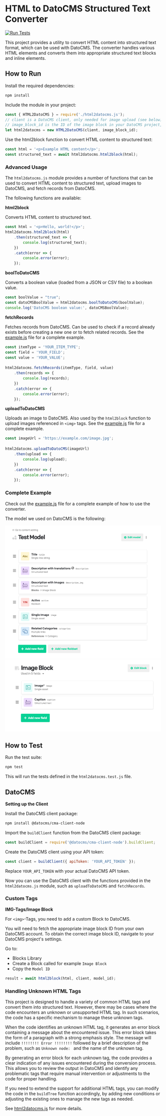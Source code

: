 # HTML to DatoCMS Structured Text Converter

[![Run Tests](https://github.com/renuo/html2structured-block/actions/workflows/tests.yml/badge.svg)](https://github.com/renuo/html2structured-block/actions/workflows/tests.yml)

This project provides a utility to convert HTML content into structured text format, which can be used with DatoCMS.
The converter handles various HTML elements and converts them into appropriate structured text blocks and inline elements.

## How to Run

Install the required dependencies:
```bash
npm install
```

Include the module in your project:
```javascript
const { HTML2DatoCMS } = require('./html2datocms.js');
// client is a DatoCMS client, only needed for image upload (see below)
// image_block_id is the ID of the image block in your DatoCMS project, only needed for image upload (see below)
let html2datocms = new HTML2DatoCMS(client, image_block_id);
```

Use the html2block function to convert HTML content to structured text:
```javascript
const html = '<p>Example HTML content</p>';
const structured_text = await html2datocms.html2block(html);
```

### Advanced Usage

The `html2datocms.js` module provides a number of functions that can be used to convert HTML content to structured text, upload images to DatoCMS, and fetch records from DatoCMS.

The following functions are available:

**html2block**

Converts HTML content to structured text.

```javascript
const html = '<p>Hello, world!</p>';
html2datocms.html2block(html)
    .then(structured_text => {
        console.log(structured_text);
    })
    .catch(error => {
        console.error(error);
    });
```

**boolToDatoCMS**

Converts a boolean value (loaded from a JSON or CSV file) to a boolean value.

```javascript
const boolValue = "true";
const datoCMSBoolValue = html2datocms.boolToDatoCMS(boolValue);
console.log('DatoCMS boolean value:', datoCMSBoolValue);
```

**fetchRecords**

Fetches records from DatoCMS. Can be used to check if a record already exists before creating a new one or to fetch related records. See the [example.js](example/example.js) file for a complete example.

```javascript
const itemType = 'YOUR_ITEM_TYPE';
const field = 'YOUR_FIELD';
const value = 'YOUR_VALUE';

html2datocms.fetchRecords(itemType, field, value)
    .then(records => {
        console.log(records);
    })
    .catch(error => {
        console.error(error);
    });
```

**uploadToDatoCMS**

Uploads an image to DatoCMS. Also used by the `html2block` function to upload images referenced in `<img>` tags. See the [example.js](example/example.js) file for a complete example.

```javascript
const imageUrl = 'https://example.com/image.jpg';

html2datocms.uploadToDatoCMS(imageUrl)
    .then(upload => {
        console.log(upload);
    })
    .catch(error => {
        console.error(error);
    });
```

### Complete Example

Check out the [example.js](example/example.js) file for a complete example of how to use the converter.

The model we used on DatoCMS is the following:
<center>
    <img src="example/my_item.png" max-width="600px">
    <img src="example/image_block.png" max-width="600px">
</center>

## How to Test

Run the test suite:
```bash
npm test
```

This will run the tests defined in the `html2datocms.test.js` file.

## DatoCMS

**Setting up the Client**

Install the DatoCMS client package:
```bash
npm install @datocms/cma-client-node
```

Import the `buildClient` function from the DatoCMS client package:
```javascript
const buildClient = require('@datocms/cma-client-node').buildClient;
```

Create the DatoCMS client using your API token:

```javascript
const client = buildClient({ apiToken: 'YOUR_API_TOKEN' });
```

Replace `YOUR_API_TOKEN` with your actual DatoCMS API token.

Now you can use the DatoCMS client with the functions provided in the `html2datocms.js` module, such as `uploadToDatoCMS` and `fetchRecords`.


### Custom Tags

**IMG-Tags/Image Block**

For `<img>`-Tags, you need to add a custom Block to DatoCMS.

You will need to fetch the appropriate image block ID from your own DatoCMS account.
To obtain the correct image block ID, navigate to your DatoCMS project's settings.

Go to:
- Blocks Library
- Create a Block called for example `Image Block`
- Copy the `Model ID`

```javascript
result = await html2block(html, client, model_id);
```

### Handling Unknown HTML Tags

This project is designed to handle a variety of common HTML tags and convert them into structured text.
However, there may be cases where the code encounters an unknown or unsupported HTML tag.
In such scenarios, the code has a specific mechanism to manage these unknown tags.

When the code identifies an unknown HTML tag, it generates an error block containing a message about the encountered issue.
This error block takes the form of a paragraph with a strong emphasis style.
The message will include `!!!!!!!! Error !!!!!!!!` followed by a brief description of the problem, such as `Unknown node: ` and the name of the unknown tag.

By generating an error block for each unknown tag, the code provides a clear indication of any issues encountered during the conversion process. This allows you to review the output in DatoCMS and identify any problematic tags that require manual intervention or adjustments to the code for proper handling.

If you need to extend the support for additional HTML tags, you can modify the code in the `buildTree` function accordingly, by adding new conditions or adjusting the existing ones to manage the new tags as needed.

See [html2datocms.js](html2datocms.js) for more details.
